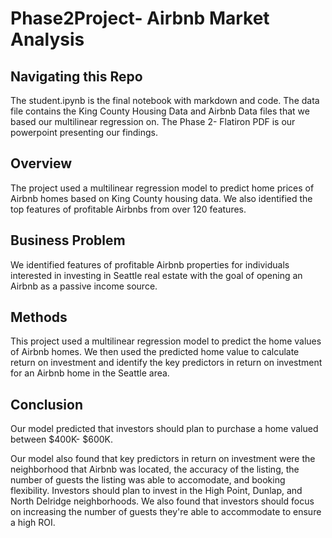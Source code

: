 # Phase2Project- Airbnb Market Analysis


## Navigating this Repo
The student.ipynb​ is the final notebook with markdown and code. The data file contains the King County Housing Data and Airbnb Data files that we based our multilinear regression on. The Phase 2- Flatiron PDF is our powerpoint presenting our findings.

## Overview

The project used a multilinear regression model to predict home prices of Airbnb homes based on King County housing data. We also identified the top features of profitable Airbnbs from over 120 features. 

## Business Problem
We identified features of profitable Airbnb properties for individuals interested in investing in Seattle real estate with the goal of opening an Airbnb as a passive income source. 

## Methods
This project used a multilinear regression model to predict the home values of Airbnb homes. We then used the predicted home value to calculate return on investment and identify the key predictors in return on investment for an Airbnb home in the Seattle area. 

## Conclusion
Our model predicted that investors should plan to purchase a home valued between $400K- $600K. 

Our model also found that key predictors in return on investment were the neighborhood that Airbnb was located, the accuracy of the listing, the number of guests the listing was able to accomodate, and booking flexibility. Investors should plan to invest in the High Point, Dunlap, and North Delridge neighborhoods. We also found that investors should focus on increasing the number of guests they're able to accommodate to ensure a high ROI. 